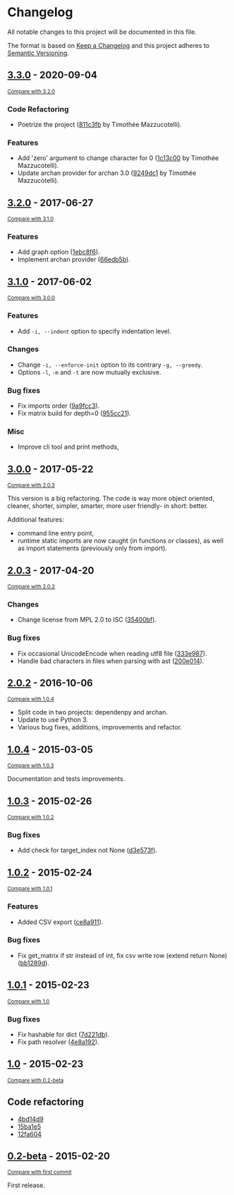# Changelog
All notable changes to this project will be documented in this file.

The format is based on [Keep a Changelog](http://keepachangelog.com/en/1.0.0/)
and this project adheres to [Semantic Versioning](http://semver.org/spec/2.0.0.html).

<!-- insertion marker -->
## [3.3.0](https://github.com/pawamoy/dependenpy/releases/tag/3.3.0) - 2020-09-04

<small>[Compare with 3.2.0](https://github.com/pawamoy/dependenpy/compare/3.2.0...3.3.0)</small>

### Code Refactoring
- Poetrize the project ([811c3fb](https://github.com/pawamoy/dependenpy/commit/811c3fb7271d6474a58f5b800bef5c220be3b8f6) by Timothée Mazzucotelli).

### Features
- Add 'zero' argument to change character for 0 ([1c13c00](https://github.com/pawamoy/dependenpy/commit/1c13c000685466f46ad8c6f7ac30534a6efe9373) by Timothée Mazzucotelli).
- Update archan provider for archan 3.0 ([9249dc1](https://github.com/pawamoy/dependenpy/commit/9249dc161e9fdd64e15a42f644232c43cb6875b2) by Timothée Mazzucotelli).


## [3.2.0](https://github.com/pawamoy/dependenpy/releases/tag/3.2.0) - 2017-06-27

<small>[Compare with 3.1.0](https://github.com/pawamoy/dependenpy/compare/3.1.0...3.2.0)</small>

### Features
- Add graph option ([1ebc8f6](https://github.com/pawamoy/dependenpy/commit/1ebc8f6d12cc5ceb0dcbbfd240c96bcbfa6f867e)).
- Implement archan provider ([66edb5b](https://github.com/pawamoy/dependenpy/commit/66edb5be54544af78476514494c85dac84205f2b)).


## [3.1.0](https://github.com/pawamoy/dependenpy/releases/tag/3.1.0) - 2017-06-02

<small>[Compare with 3.0.0](https://github.com/pawamoy/dependenpy/compare/3.0.0...3.1.0)</small>

### Features
- Add ``-i, --indent`` option to specify indentation level.

### Changes
- Change ``-i, --enforce-init`` option to its contrary ``-g, --greedy``.
- Options ``-l``, ``-m`` and ``-t`` are now mutually exclusive.

### Bug fixes
- Fix imports order ([9a9fcc3](https://github.com/pawamoy/dependenpy/commit/9a9fcc33c258a89eafcbf6995bebc64fccb85d54)).
- Fix matrix build for depth=0 ([955cc21](https://github.com/pawamoy/dependenpy/commit/955cc210d6acf5dc83e39b41edbf26b95b09d7b0)).

### Misc
- Improve cli tool and print methods, 


## [3.0.0](https://github.com/pawamoy/dependenpy/releases/tag/3.0.0) - 2017-05-22

<small>[Compare with 2.0.3](https://github.com/pawamoy/dependenpy/compare/2.0.3...3.0.0)</small>

This version is a big refactoring. The code is way more object oriented,
cleaner, shorter, simpler, smarter, more user friendly- in short: better.

Additional features:

- command line entry point,
- runtime static imports are now caught (in functions or classes),
  as well as import statements (previously only from import).
  

## [2.0.3](https://github.com/pawamoy/dependenpy/releases/tag/2.0.3) - 2017-04-20

<small>[Compare with 2.0.2](https://github.com/pawamoy/dependenpy/compare/2.0.2...2.0.3)</small>

### Changes
- Change license from MPL 2.0 to ISC ([35400bf](https://github.com/pawamoy/dependenpy/commit/35400bf755c40e88a0e2bd9bd7a21b96194b0e1b)).

### Bug fixes
- Fix occasional UnicodeEncode when reading utf8 file ([333e987](https://github.com/pawamoy/dependenpy/commit/333e98710d80976196367fb6fc2ed8f82313d117)).
- Handle bad characters in files when parsing with ast ([200e014](https://github.com/pawamoy/dependenpy/commit/200e0147cc44fcd80c9b53115f63405107e2bfd3)).


## [2.0.2](https://github.com/pawamoy/dependenpy/releases/tag/2.0.2) - 2016-10-06

<small>[Compare with 1.0.4](https://github.com/pawamoy/dependenpy/compare/1.0.4...2.0.2)</small>

- Split code in two projects: dependenpy and archan.
- Update to use Python 3.
- Various bug fixes, additions, improvements and refactor.

## [1.0.4](https://github.com/pawamoy/dependenpy/releases/tag/1.0.4) - 2015-03-05

<small>[Compare with 1.0.3](https://github.com/pawamoy/dependenpy/compare/1.0.3...1.0.4)</small>

Documentation and tests improvements.


## [1.0.3](https://github.com/pawamoy/dependenpy/releases/tag/1.0.3) - 2015-02-26

<small>[Compare with 1.0.2](https://github.com/pawamoy/dependenpy/compare/1.0.2...1.0.3)</small>

### Bug fixes
- Add check for target_index not None ([d3e573f](https://github.com/pawamoy/dependenpy/commit/d3e573fcbc79957bc19dada4359663adb48a0a81)).


## [1.0.2](https://github.com/pawamoy/dependenpy/releases/tag/1.0.2) - 2015-02-24

<small>[Compare with 1.0.1](https://github.com/pawamoy/dependenpy/compare/1.0.1...1.0.2)</small>

### Features
- Added CSV export ([ce8a911](https://github.com/pawamoy/dependenpy/commit/ce8a91130e20e57208d45a93c83dfc47565c16e4)).

### Bug fixes
- Fix get_matrix if str instead of int, fix csv write row (extend return None) ([bb1289d](https://github.com/pawamoy/dependenpy/commit/bb1289dc2c035f6f25fd6ab5cb29aa776f5d6bc6)).


## [1.0.1](https://github.com/pawamoy/dependenpy/releases/tag/1.0.1) - 2015-02-23

<small>[Compare with 1.0](https://github.com/pawamoy/dependenpy/compare/1.0...1.0.1)</small>

### Bug fixes
- Fix hashable for dict ([7d221db](https://github.com/pawamoy/dependenpy/commit/7d221db07766f41d942c947f621286e21ad17b48)).
- Fix path resolver ([4e8a192](https://github.com/pawamoy/dependenpy/commit/4e8a19211648255365477a8b6d83d538463f8488)).


## [1.0](https://github.com/pawamoy/dependenpy/releases/tag/1.0) - 2015-02-23

<small>[Compare with 0.2-beta](https://github.com/pawamoy/dependenpy/compare/0.2-beta...1.0)</small>

## Code refactoring

- [4bd14d9](https://github.com/pawamoy/dependenpy/commit/4bd14d92d842b173b2456c3ff0083b84960545ad)
- [15ba1e5](https://github.com/pawamoy/dependenpy/commit/15ba1e54700896abdaccc3fefcdc261d73be1368)
- [12fa604](https://github.com/pawamoy/dependenpy/commit/12fa60444a83c11644026270c1df37eddaecc2c8)


## [0.2-beta](https://github.com/pawamoy/dependenpy/releases/tag/0.2-beta) - 2015-02-20

<small>[Compare with first commit](https://github.com/pawamoy/dependenpy/compare/1ed68a25fb858a9da721a4cd3ab24fcc5f5e08a5...0.2-beta)</small>

First release.
